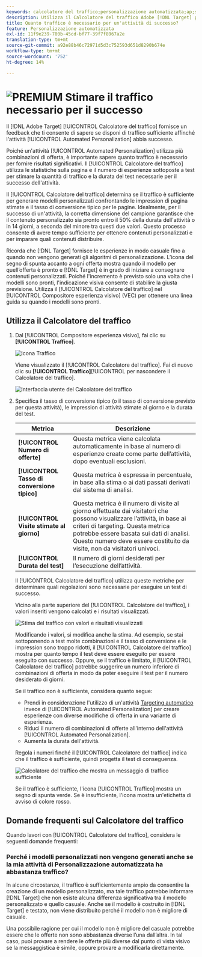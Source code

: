 ```yaml
---
keywords: calcolatore del traffico;personalizzazione automatizzata;ap;stimare il traffico;targeting automatico
description: Utilizza il Calcolatore del traffico Adobe [!DNL Target] per determinare se disponi di traffico sufficiente per il successo dell'attività Automated Personalization.
title: Quanto traffico è necessario per un'attività di successo?
feature: Personalizzazione automatizzata
exl-id: 11f9e239-700b-45cd-bf77-39f7f8967a2e
translation-type: tm+mt
source-git-commit: a92e88b46c72971d5d3c752593d651d8290b674e
workflow-type: tm+mt
source-wordcount: '752'
ht-degree: 14%

---
```


# ![PREMIUM](/help/assets/premium.png) Stimare il traffico necessario per il successo

Il [!DNL Adobe Target] [!UICONTROL Calcolatore del traffico] fornisce un feedback che ti consente di sapere se disponi di traffico sufficiente affinché l&#39;attività [!UICONTROL Automated Personalization] abbia successo.

Poiché un&#39;attività [!UICONTROL Automated Personalization] utilizza più combinazioni di offerta, è importante sapere quanto traffico è necessario per fornire risultati significativi. Il [!UICONTROL Calcolatore del traffico] utilizza le statistiche sulla pagina e il numero di esperienze sottoposte a test per stimare la quantità di traffico e la durata del test necessarie per il successo dell&#39;attività.

Il [!UICONTROL Calcolatore del traffico] determina se il traffico è sufficiente per generare modelli personalizzati confrontando le impression di pagina stimate e il tasso di conversione tipico per le pagine. Idealmente, per il successo di un&#39;attività, la corretta dimensione del campione garantisce che il contenuto personalizzato sia pronto entro il 50% della durata dell&#39;attività o in 14 giorni, a seconda del minore tra questi due valori. Questo processo consente di avere tempo sufficiente per ottenere contenuti personalizzati e per imparare quali contenuti distribuire.

Ricorda che [!DNL Target] fornisce le esperienze in modo casuale fino a quando non vengono generati gli algoritmi di personalizzazione. L’icona del segno di spunta accanto a ogni offerta mostra quando il modello per quell’offerta è pronto e [!DNL Target] è in grado di iniziare a consegnare contenuti personalizzati. Poiché l&#39;incremento è previsto solo una volta che i modelli sono pronti, l&#39;indicazione visiva consente di stabilire la giusta previsione. Utilizza il [!UICONTROL Calcolatore del traffico] nel [!UICONTROL Compositore esperienza visivo] (VEC) per ottenere una linea guida su quando i modelli sono pronti.

## Utilizza il Calcolatore del traffico

1. Dal [!UICONTROL Compositore esperienza visivo], fai clic su **[!UICONTROL Traffico]**.

   ![Icona Traffico](/help/c-activities/t-automated-personalization/assets/icon-traffic.png)

   Viene visualizzato il [!UICONTROL Calcolatore del traffico]. Fai di nuovo clic su **[!UICONTROL Traffico]**[!UICONTROL  per nascondere il Calcolatore del traffico].

   ![Interfaccia utente del Calcolatore del traffico](assets/ap_est.png)

1. Specifica il tasso di conversione tipico (o il tasso di conversione previsto per questa attività), le impression di attività stimate al giorno e la durata del test.

   | Metrica | Descrizione |
   | --- | --- |
   | **[!UICONTROL Numero di offerte]** | Questa metrica viene calcolata automaticamente in base al numero di esperienze create come parte dell’attività, dopo eventuali esclusioni. |
   | **[!UICONTROL Tasso di conversione tipico]** | Questa metrica è espressa in percentuale, in base alla stima o ai dati passati derivati dal sistema di analisi. |
   | **[!UICONTROL Visite stimate al giorno]** | Questa metrica è il numero di visite al giorno effettuate dai visitatori che possono visualizzare l’attività, in base ai criteri di targeting. Questa metrica potrebbe essere basata sui dati di analisi. Questo numero deve essere costituito da visite, non da visitatori univoci. |
   | **[!UICONTROL Durata del test]** | Il numero di giorni desiderati per l’esecuzione dell’attività. |

   Il [!UICONTROL Calcolatore del traffico] utilizza queste metriche per determinare quali regolazioni sono necessarie per eseguire un test di successo.

   Vicino alla parte superiore del [!UICONTROL Calcolatore del traffico], i valori inseriti vengono calcolati e i risultati visualizzati.

   ![Stima del traffico con valori e risultati visualizzati](assets/ap_est_no.png)

   Modificando i valori, si modifica anche la stima. Ad esempio, se stai sottoponendo a test molte combinazioni e il tasso di conversione e le impression sono troppo ridotti, il [!UICONTROL Calcolatore del traffico] mostra per quanto tempo il test deve essere eseguito per essere eseguito con successo. Oppure, se il traffico è limitato, il [!UICONTROL Calcolatore del traffico] potrebbe suggerire un numero inferiore di combinazioni di offerta in modo da poter eseguire il test per il numero desiderato di giorni.

   Se il traffico non è sufficiente, considera quanto segue:

   * Prendi in considerazione l&#39;utilizzo di un&#39;attività [Targeting automatico](/help/c-activities/auto-target/auto-target-to-optimize.md) invece di [!UICONTROL Automated Personalization] per creare esperienze con diverse modifiche di offerta in una variante di esperienza.
   * Riduci il numero di combinazioni di offerte all&#39;interno dell&#39;attività [!UICONTROL Automated Personalization].
   * Aumenta la durata dell&#39;attività.

   Regola i numeri finché il [!UICONTROL Calcolatore del traffico] indica che il traffico è sufficiente, quindi progetta il test di conseguenza.

   ![Calcolatore del traffico che mostra un messaggio di traffico sufficiente](assets/ap_est_yes.png)

   Se il traffico è sufficiente, l&#39;icona [!UICONTROL Traffico] mostra un segno di spunta verde. Se è insufficiente, l&#39;icona mostra un&#39;etichetta di avviso di colore rosso.

## Domande frequenti sul Calcolatore del traffico

Quando lavori con [!UICONTROL Calcolatore del traffico], considera le seguenti domande frequenti:

### Perché i modelli personalizzati non vengono generati anche se la mia attività di Personalizzazione automatizzata ha abbastanza traffico?

In alcune circostanze, il traffico è sufficientemente ampio da consentire la creazione di un modello personalizzato, ma tale traffico potrebbe informare [!DNL Target] che non esiste alcuna differenza significativa tra il modello personalizzato e quello casuale. Anche se il modello è costruito in [!DNL Target] e testato, non viene distribuito perché il modello non è migliore di casuale.

Una possibile ragione per cui il modello non è migliore del casuale potrebbe essere che le offerte non sono abbastanza diverse l’una dall’altra. In tal caso, puoi provare a rendere le offerte più diverse dal punto di vista visivo se la messaggistica è simile, oppure provare a modificarla direttamente.
